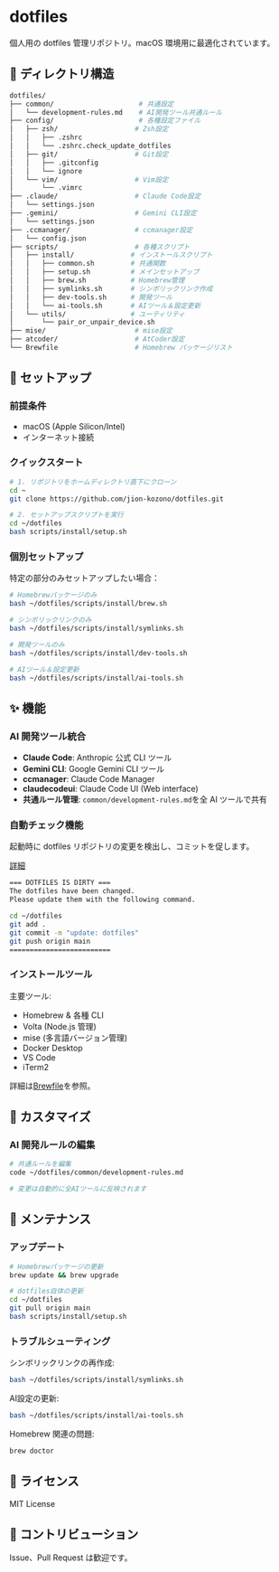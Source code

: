 # dotfiles

個人用の dotfiles 管理リポジトリ。macOS 環境用に最適化されています。

## 📁 ディレクトリ構造

```bash
dotfiles/
├── common/                     # 共通設定
│   └── development-rules.md    # AI開発ツール共通ルール
├── config/                     # 各種設定ファイル
│   ├── zsh/                   # Zsh設定
│   │   ├── .zshrc
│   │   └── .zshrc.check_update_dotfiles
│   ├── git/                   # Git設定
│   │   ├── .gitconfig
│   │   └── ignore
│   └── vim/                   # Vim設定
│       └── .vimrc
├── .claude/                   # Claude Code設定
│   └── settings.json
├── .gemini/                   # Gemini CLI設定
│   └── settings.json
├── .ccmanager/                # ccmanager設定
│   └── config.json
├── scripts/                   # 各種スクリプト
│   ├── install/              # インストールスクリプト
│   │   ├── common.sh         # 共通関数
│   │   ├── setup.sh          # メインセットアップ
│   │   ├── brew.sh           # Homebrew管理
│   │   ├── symlinks.sh       # シンボリックリンク作成
│   │   ├── dev-tools.sh      # 開発ツール
│   │   └── ai-tools.sh       # AIツール＆設定更新
│   └── utils/                # ユーティリティ
│       └── pair_or_unpair_device.sh
├── mise/                      # mise設定
├── atcoder/                   # AtCoder設定
└── Brewfile                   # Homebrew パッケージリスト
```

## 🚀 セットアップ

### 前提条件

- macOS (Apple Silicon/Intel)
- インターネット接続

### クイックスタート

```bash
# 1. リポジトリをホームディレクトリ直下にクローン
cd ~
git clone https://github.com/jion-kozono/dotfiles.git

# 2. セットアップスクリプトを実行
cd ~/dotfiles
bash scripts/install/setup.sh
```

### 個別セットアップ

特定の部分のみセットアップしたい場合：

```bash
# Homebrewパッケージのみ
bash ~/dotfiles/scripts/install/brew.sh

# シンボリックリンクのみ
bash ~/dotfiles/scripts/install/symlinks.sh

# 開発ツールのみ
bash ~/dotfiles/scripts/install/dev-tools.sh

# AIツール＆設定更新
bash ~/dotfiles/scripts/install/ai-tools.sh
```

## ✨ 機能

### AI 開発ツール統合

- **Claude Code**: Anthropic 公式 CLI ツール
- **Gemini CLI**: Google Gemini CLI ツール
- **ccmanager**: Claude Code Manager
- **claudecodeui**: Claude Code UI (Web interface)
- **共通ルール管理**: `common/development-rules.md`を全 AI ツールで共有

### 自動チェック機能

起動時に dotfiles リポジトリの変更を検出し、コミットを促します。

[詳細](config/zsh/.zshrc.check_update_dotfiles)

```bash
=== DOTFILES IS DIRTY ===
The dotfiles have been changed.
Please update them with the following command.

cd ~/dotfiles
git add .
git commit -m "update: dotfiles"
git push origin main
=========================
```

### インストールツール

主要ツール:

- Homebrew & 各種 CLI
- Volta (Node.js 管理)
- mise (多言語バージョン管理)
- Docker Desktop
- VS Code
- iTerm2

詳細は[Brewfile](./Brewfile)を参照。

## 🔧 カスタマイズ

### AI 開発ルールの編集

```bash
# 共通ルールを編集
code ~/dotfiles/common/development-rules.md

# 変更は自動的に全AIツールに反映されます
```

## 📝 メンテナンス

### アップデート

```bash
# Homebrewパッケージの更新
brew update && brew upgrade

# dotfiles自体の更新
cd ~/dotfiles
git pull origin main
bash scripts/install/setup.sh
```

### トラブルシューティング

シンボリックリンクの再作成:

```bash
bash ~/dotfiles/scripts/install/symlinks.sh
```

AI設定の更新:

```bash
bash ~/dotfiles/scripts/install/ai-tools.sh
```

Homebrew 関連の問題:

```bash
brew doctor
```

## 📄 ライセンス

MIT License

## 🤝 コントリビューション

Issue、Pull Request は歓迎です。
